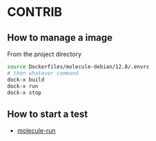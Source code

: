 # CONTRIB

## How to manage a image

From the project directory
```bash
source Dockerfiles/molecule-debian/12.8/.envrc
# then whatever command
dock-x build
dock-x run
dock-x stop
```

## How to start a test

* [molecule-run](molecule-run)